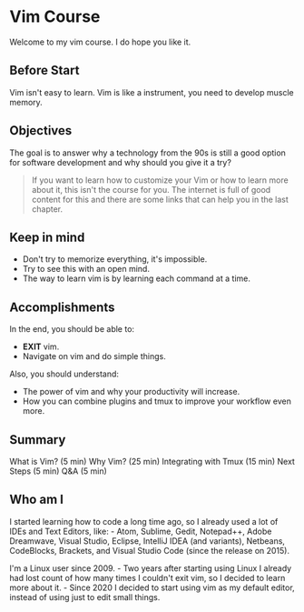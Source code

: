 # Vim Course

Welcome to my vim course.
I do hope you like it.

## Before Start 

Vim isn't easy to learn.
Vim is like a instrument, you need to develop muscle memory.

## Objectives

The goal is to answer why a technology from the 90s is still a good option for
software development and why should you give it a try?

> If you want to learn how to customize your Vim or how to learn more about it,
> this isn't the course for you. The internet is full of good content for this
> and there are some links that can help you in the last chapter.

## Keep in mind

* Don't try to memorize everything, it's impossible.
* Try to see this with an open mind.
* The way to learn vim is by learning each command at a time.

## Accomplishments

In the end, you should be able to:
* **EXIT** vim.
* Navigate on vim and do simple things.

Also, you should understand:
* The power of vim and why your productivity will increase.
* How you can combine plugins and tmux to improve your workflow even more.

## Summary

What is Vim? (5 min)
Why Vim? (25 min)
Integrating with Tmux (15 min)
Next Steps (5 min)
Q&A (5 min)

## Who am I

I started learning how to code a long time ago, so I already used a lot of
IDEs and Text Editors, like:
    - Atom, Sublime, Gedit, Notepad++, Adobe Dreamwave, Visual Studio,
      Eclipse, IntelliJ IDEA (and variants), Netbeans, CodeBlocks,
      Brackets, and Visual Studio Code (since the release on 2015).

I'm a Linux user since 2009.
    - Two years after starting using Linux I already had lost count of how many
      times I couldn't exit vim, so I decided to learn more about it.
    - Since 2020 I decided to start using vim as my default editor, instead of
      using just to edit small things.
